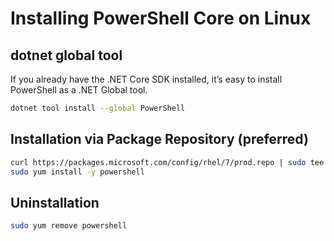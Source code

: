 # Installing PowerShell Core on Linux

## dotnet global tool

If you already have the .NET Core SDK installed, it’s easy to install PowerShell as a .NET Global tool.

```bash
dotnet tool install --global PowerShell
```

## Installation via Package Repository (preferred)

```bash
curl https://packages.microsoft.com/config/rhel/7/prod.repo | sudo tee /etc/yum.repos.d/microsoft.repo
sudo yum install -y powershell
```

## Uninstallation

```bash
sudo yum remove powershell
```
